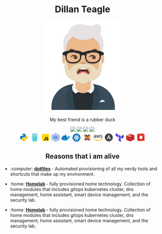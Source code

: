 

<div align="center">
    <h1>Dillan Teagle</h1>
    <img src="./images/meolder.png">
    <p class="intro">My best friend is a rubber duck</p>
</div>

<div align="center">
    <img src="https://img.shields.io/badge/linkedin-%230077B5.svg?style=for-the-badge&logo=linkedin&logoColor=white">
    <img src="https://img.shields.io/badge/teaglebuilt-%231DA1F2.svg?style=for-the-badge&logo=Twitter&logoColor=white">
    <img src="https://img.shields.io/badge/dev.to-0A0A0A?style=for-the-badge&logo=dev.to&logoColor=white">
    <img src="https://img.shields.io/badge/rss-F88900?style=for-the-badge&logo=rss&logoColor=white">
</div>


<div align="center">
    <img src="./icons/python.svg" height="30px">
    <img src="./icons/golang.svg" height="30px">
    <img src="./icons/javascript.svg" height="30px">
    <img src="./icons/webpack.svg" height="30px">
    <img src="./icons/docker.svg" height="30px">
    <img src="./icons/kubernetes.svg" height="30px">
    <img src="./icons/proxmox.png" height="30px">
    <img src="./icons/aws.svg" height="30px">
    <img src="./icons/ansible.svg" height="30px">
    <img src="./icons/terraform.svg" height="30px">
    <img src="./icons/redis.svg" height="30px">
    <img src="./icons/openstack.svg" height="30px">
</div>

<div>
    <h2 align="center">Reasons that i am alive</h2>
    <ul>
    <li>
        <p>
        <span>:computer:</span>
            <strong>
                <a href="https://github.com/teaglebuilt/dotfiles">dotfiles</a>
            </strong>
            - Automated provisioning of all my nerdy tools and shortcuts that make up my environment.
        </p>
    </li>
    <li>
        <p>
        <span>:home:</span>
            <strong>
                <a href="https://github.com/teaglebuilt/homelab">Homelab</a>
            </strong>
            - fully provisioned home technology. Collection of home modules that includes gitops kubernetes cluster, dns management, home assistant, smart device management, and the security lab.
        </p>
    </li>
    <li>
        <p>
        <span>:home:</span>
            <strong>
                <a href="https://github.com/teaglebuilt/homelab">Homelab</a>
            </strong>
            - fully provisioned home technology. Collection of home modules that includes gitops kubernetes cluster, dns management, home assistant, smart device management, and the security lab.
        </p>
    </li>
    </ul>
</div>
<!--START_SECTION:waka-->
<!--END_SECTION:waka-->